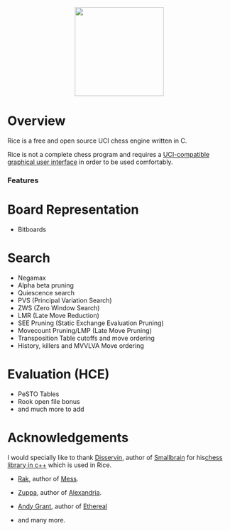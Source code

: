 ﻿<div align="center">
  <a href=".">
    <img src="./images/logo.png" height="200"/>
  </a>
</div>

# Overview

Rice is a free and open source UCI chess engine written in C.

Rice is not a complete chess program and requires a <a href="https://www.chessprogramming.org/UCI#GUIs">UCI-compatible graphical user interface</a> in order to be used comfortably.

### Features
# Board Representation
* Bitboards

# Search

* Negamax
* Alpha beta pruning
* Quiescence search
* PVS (Principal Variation Search)
* ZWS (Zero Window Search)
* LMR (Late Move Reduction)
* SEE Pruning (Static Exchange Evaluation Pruning)
* Movecount Pruning/LMP (Late Move Pruning)
* Transposition Table cutoffs and move ordering
* History, killers and MVVLVA Move ordering

# Evaluation (HCE)
* PeSTO Tables
* Rook open file bonus
* and much more to add

# Acknowledgements

I would specially like to thank <a href="https://github.com/Disservin">Disservin</a>, author of <a href="https://github.com/Disservin/Smallbrain">Smallbrain</a> for his<a href="https://github.com/Disservin/chess-library">chess library in c++</a> which is used in Rice.

* <a href="https://github.com/raklaptudirm">Rak</a>, author of <a href="https://github.com/raklaptudirm/mess">Mess</a>.
* <a href="https://github.com/pgg106">Zuppa</a>, author of <a href="https://github.com/PGG106/Alexandria/">Alexandria</a>.
* <a href="https://github.com/AndyGrant">Andy Grant</a>, author of <a href="https://github.com/AndyGrant/Ethereal/">Ethereal</a>

* and many more.